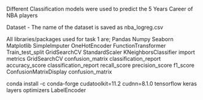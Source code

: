 Different Classification models were used to predict the 5 Years Career of NBA players

Dataset - The name of the dataset is saved as nba_logreg.csv


All libraries/packages used for task 1 are; 
Pandas 
Numpy 
Seaborn
Matplotlib
SimpleImputer
OneHotEncoder 
FunctionTransformer
Train_test_split
GridSearchCV
StandardScaler
KNeighborsClassifier
import metrics
GridSearchCV
confusion_matrix
classification_report
accuracy_score 
classification_report
recall_score 
precision_score 
f1_score 
ConfusionMatrixDisplay 
confusion_matrix 

conda install -c conda-forge cudatoolkit=11.2 cudnn=8.1.0
tensorflow
keras
layers 
optimizers 
LabelEncoder
